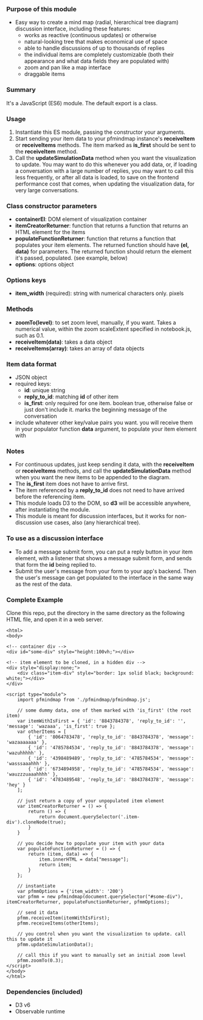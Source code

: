 ### Purpose of this module
+ Easy way to create a mind map (radial, hierarchical tree diagram) discussion interface, including these features:
    + works as reactive (continuous updates) or otherwise 
    + natural-looking tree that makes economical use of space
    + able to handle discussions of up to thousands of replies
    + the individual items are completely customizable (both their appearance and what data fields they are populated with)
    + zoom and pan like a map interface
    + draggable items

### Summary
It&apos;s a JavaScript (ES6) module. The default export is a class.

### Usage
1. Instantiate this ES module, passing the constructor your arguments.
2. Start sending your item data to your pfmindmap instance&apos;s <b>receiveItem</b> or <b>receiveItems</b> methods. The item marked as <b>is_first</b> should be sent to the <b>receiveItem</b> method.
3. Call the <b>updateSimulationData</b> method when you want the visualization to update. You may want to do this whenever you add data, or, if loading a conversation with a large number of replies, you may want to call this less frequently, or after all data is loaded, to save on the frontend performance cost that comes, when updating the visualization data, for very large conversations.

### Class constructor parameters
- <b>containerEl</b>: DOM element of visualization container
- <b>itemCreatorReturner</b>: function that returns a function that returns an HTML element for the items
- <b>populateFunctionReturner</b>: function that returns a function that populates your item elements. The returned function should have <b>(el, data)</b> for parameters. The returned function should return the element it&apos;s passed, populated. (see example, below)
- <b>options</b>: options object

### Options keys
- <b>item_width</b> (required): string with numerical characters only. pixels

### Methods
- <b>zoomTo(level)</b>: to set zoom level, manually, if you want. Takes a numerical value, within the zoom scaleExtent specified in notebook.js, such as 0.1.
- <b>receiveItem(data)</b>: takes a data object
- <b>receiveItems(array)</b>: takes an array of data objects

### Item data format
+ JSON object
+ required keys:
    + <b>id</b>: unique string
    + <b>reply_to_id</b>: matching <b>id</b> of other item
    + <b>is_first</b>: only required for one item. boolean true, otherwise false or just don&apos;t include it. marks the beginning message of the conversation
+ include whatever other key/value pairs you want. you will receive them in your populator function <b>data</b> argument, to populate your item element with

### Notes
- For continuous updates, just keep sending it data, with the <b>receiveItem</b> or <b>receiveItems</b> methods, and call the <b>updateSimulationData</b> method when you want the new items to be appended to the diagram.
- The <b>is_first</b> item does not have to arrive first.
- The item referenced by a <b>reply_to_id</b> does not need to have arrived before the referencing item. 
- This module loads D3 to the DOM, so <b>d3</b> will be accessible anywhere, after instantiating the module.
- This module is meant for discussion interfaces, but it works for non-discussion use cases, also (any hierarchical tree).

### To use as a discussion interface
- To add a message submit form, you can put a reply button in your item element, with a listener that shows a message submit form, and sends that form the <b>id</b> being replied to. 
- Submit the user&apos;s message from your form to your app&apos;s backend. Then the user&apos;s message can get populated to the interface in the same way as the rest of the data.

### Complete Example
Clone this repo, put the directory in the same directory as the following HTML file, and open it in a web server.
```
<html>
<body>

<!-- container div -->
<div id="some-div" style="height:100vh;"></div>

<!-- item element to be cloned, in a hidden div -->
<div style="display:none;">
    <div class="item-div" style="border: 1px solid black; background: white;"></div>
</div>

<script type="module">
    import pfmindmap from './pfmindmap/pfmindmap.js';
    
    // some dummy data, one of them marked with 'is_first' (the root item)
    var itemWithIsFirst = { 'id': '8843784378', 'reply_to_id': '', 'message': 'wazaaa', 'is_first': true };
    var otherItems = [
        { 'id': '8064783478', 'reply_to_id': '8843784378', 'message': 'wazaaaaaaa' },
        { 'id': '4785784534', 'reply_to_id': '8843784378', 'message': 'wazuhhhhh' },
        { 'id': '4398489489', 'reply_to_id': '4785784534', 'message': 'wasssaaahhh' },
        { 'id': '6734894958', 'reply_to_id': '4785784534', 'message': 'wauzzzuaaahhhh' },
        { 'id': '4783489548', 'reply_to_id': '8843784378', 'message': 'hey' }
    ];
    
    // just return a copy of your unpopulated item element
    var itemCreatorReturner = () => {
        return () => {
            return document.querySelector('.item-div').cloneNode(true);
        }
    }
    
    // you decide how to populate your item with your data
    var populateFunctionReturner = () => {
        return (item, data) => { 
            item.innerHTML = data["message"];
            return item; 
        }
    };
    
    // instantiate
    var pfmmOptions = {'item_width': '200'}
    var pfmm = new pfmindmap(document.querySelector("#some-div"), itemCreatorReturner, populateFunctionReturner, pfmmOptions);
    
    // send it data
    pfmm.receiveItem(itemWithIsFirst);
    pfmm.receiveItems(otherItems);
    
    // you control when you want the visualization to update. call this to update it
    pfmm.updateSimulationData();

    // call this if you want to manually set an initial zoom level
    pfmm.zoomTo(0.3);
</script>
</body>
</html>
```

### Dependencies (included)
- D3 v6
- Observable runtime